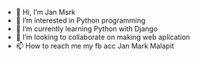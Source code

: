 - 👋 Hi, I’m Jan Msrk
- 👀 I’m interested in Python programming 
- 🌱 I’m currently learning Python with Django
- 💞️ I’m looking to collaborate on making web aplication 
- 📫 How to reach me my fb acc Jan Mark Malapit

<!---
Apolingit/Apolingit is a ✨ special ✨ repository because its `README.md` (this file) appears on your GitHub profile.
You can click the Preview link to take a look at your changes.
--->
